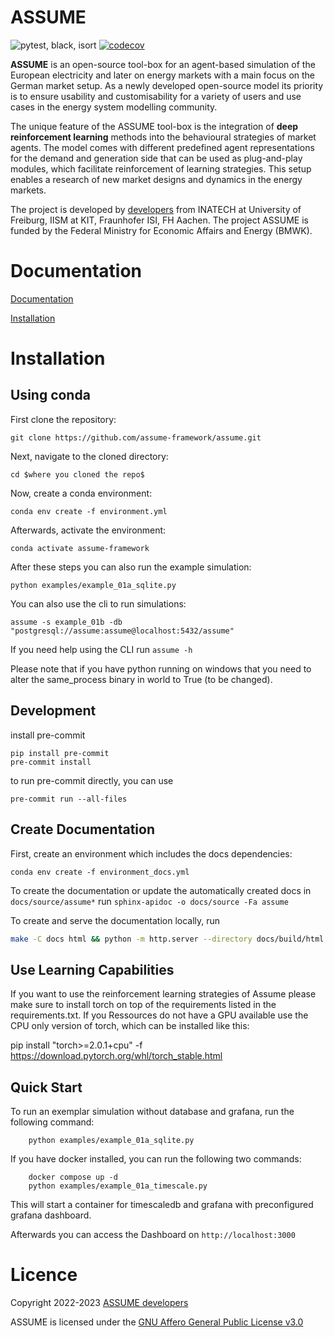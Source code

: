 # ASSUME
![pytest, black, isort](https://github.com/assume-framework/assume/actions/workflows/lint-pytest.yml/badge.svg)
[![codecov](https://codecov.io/gh/assume-framework/assume/branch/main/graph/badge.svg?token=CZ4FO7P57H)](https://codecov.io/gh/assume-framework/assume)

**ASSUME** is an open-source tool-box for an agent-based simulation
of the European electricity and later on energy markets with a main
focus on the German market setup. As a newly developed open-source
model its priority is to ensure usability and customisability
for a variety of users and use cases in the energy system modelling community.

The unique feature of the ASSUME tool-box is the integration of **deep reinforcement
learning** methods into the behavioural strategies of market agents.
The model comes with different predefined agent representations for the demand and
generation side that can be used as plug-and-play modules,
which facilitate reinforcement of learning strategies.
This setup enables a research of new market designs and dynamics in the energy markets.

The project is developed by [developers](https://assume.readthedocs.io/en/latest/developers.html) from INATECH at University of Freiburg, IISM at KIT, Fraunhofer ISI, FH Aachen.
The project ASSUME is funded by the Federal Ministry for Economic
Affairs and Energy (BMWK).

Documentation
=============

[Documentation](https://assume.readthedocs.io/en/latest/)

[Installation](https://assume.readthedocs.io/en/latest/installation.html)


Installation
============

Using conda
-----------

First clone the repository:

```
git clone https://github.com/assume-framework/assume.git
```

Next, navigate to the cloned directory:

```
cd $where you cloned the repo$
```

Now, create a conda environment:

```
conda env create -f environment.yml
```

Afterwards, activate the environment:
```
conda activate assume-framework
```

After these steps you can also run the example simulation:

```
python examples/example_01a_sqlite.py
```

You can also use the cli to run simulations:

```
assume -s example_01b -db "postgresql://assume:assume@localhost:5432/assume"
```

If you need help using the CLI run `assume -h`


Please note that if you have python running on windows that you need to alter the same_process binary in world to True (to be changed).


Development
-----------

install pre-commit

```
pip install pre-commit
pre-commit install
```

to run pre-commit directly, you can use

```
pre-commit run --all-files
```


Create Documentation
--------------------

First, create an environment which includes the docs dependencies:

```
conda env create -f environment_docs.yml
```

To create the documentation or update the automatically created docs in `docs/source/assume*` run `sphinx-apidoc -o docs/source -Fa assume`

To create and serve the documentation locally, run

```bash
make -C docs html && python -m http.server --directory docs/build/html
```

Use Learning Capabilities
---------------------------------
If you want to use the reinforcement learning strategies of Assume please make sure to install torch on top of the requirements listed in the requirements.txt. If you Ressources do not have a GPU available use the CPU only version of torch, which can be installed like this:

pip install "torch>=2.0.1+cpu" -f https://download.pytorch.org/whl/torch_stable.html

Quick Start
-----------

To run an exemplar simulation without database and grafana, run the following command:
```
    python examples/example_01a_sqlite.py
```

If you have docker installed, you can run the following two commands:
```
    docker compose up -d
    python examples/example_01a_timescale.py
```
This will start a container for timescaledb and grafana with preconfigured grafana dashboard.

Afterwards you can access the Dashboard on `http://localhost:3000`

Licence
=======

Copyright 2022-2023 [ASSUME developers](https://assume.readthedocs.io/en/latest/developers.html)

ASSUME is licensed under the [GNU Affero General Public License v3.0](./LICENSE)
